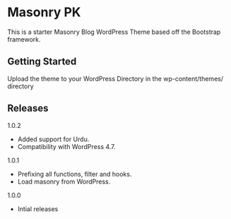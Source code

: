# Masonry PK

This is a starter Masonry Blog WordPress Theme based off the Bootstrap framework.

## Getting Started

Upload the theme to your WordPress Directory in the wp-content/themes/ directory

## Releases

1.0.2
- Added support for Urdu.
- Compatibility with WordPress 4.7.  

1.0.1
- Prefixing all functions, filter and hooks.
- Load masonry from WordPress.  

1.0.0
- Intial releases
